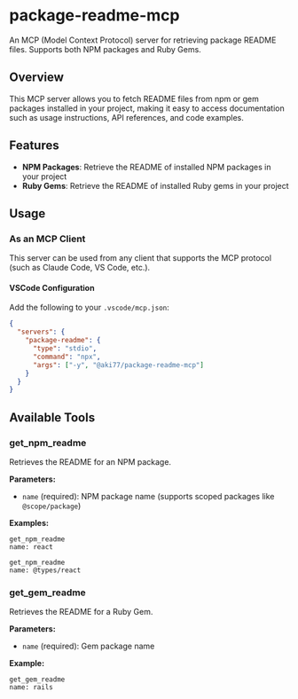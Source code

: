 # package-readme-mcp

An MCP (Model Context Protocol) server for retrieving package README files. Supports both NPM packages and Ruby Gems.

## Overview

This MCP server allows you to fetch README files from npm or gem packages installed in your project, making it easy to access documentation such as usage instructions, API references, and code examples.

## Features

- **NPM Packages**: Retrieve the README of installed NPM packages in your project
- **Ruby Gems**: Retrieve the README of installed Ruby gems in your project

## Usage

### As an MCP Client

This server can be used from any client that supports the MCP protocol (such as Claude Code, VS Code, etc.).

#### VSCode Configuration

Add the following to your `.vscode/mcp.json`:

```json
{
  "servers": {
    "package-readme": {
      "type": "stdio",
      "command": "npx",
      "args": ["-y", "@aki77/package-readme-mcp"]
    }
  }
}
```

## Available Tools

### get_npm_readme

Retrieves the README for an NPM package.

**Parameters:**
- `name` (required): NPM package name (supports scoped packages like `@scope/package`)

**Examples:**
```
get_npm_readme
name: react
```

```
get_npm_readme
name: @types/react
```

### get_gem_readme

Retrieves the README for a Ruby Gem.

**Parameters:**
- `name` (required): Gem package name

**Example:**
```
get_gem_readme
name: rails
```
